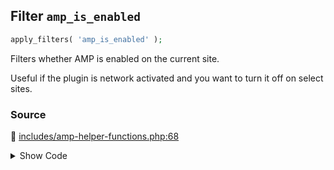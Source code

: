 ## Filter `amp_is_enabled`

```php
apply_filters( 'amp_is_enabled' );
```

Filters whether AMP is enabled on the current site.

Useful if the plugin is network activated and you want to turn it off on select sites.

### Source

:link: [includes/amp-helper-functions.php:68](../../includes/amp-helper-functions.php#L68)

<details>
<summary>Show Code</summary>

```php
if ( false === apply_filters( 'amp_is_enabled', true ) ) {
```

</details>
